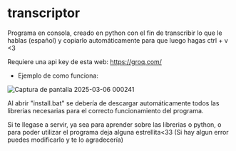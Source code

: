 # transcriptor
Programa en consola, creado en python con el fin de transcribir lo que le hablas (español) y copiarlo automáticamente para que luego hagas ctrl + v &lt;3

Requiere una api key de esta web: https://groq.com/

- Ejemplo de como funciona:

![Captura de pantalla 2025-03-06 000241](https://github.com/user-attachments/assets/8f6a719a-8dc1-477e-9a12-9365e9e178f7)

Al abrir "install.bat" se debería de descargar automáticamente todos las librerias necesarias para el correcto funcionamiento del programa.

Si te llegase a servir, ya sea para aprender sobre las librerias o python, o para poder utilizar el programa deja alguna estrellita<33 (Si hay algun error puedes modificarlo y te lo agradecería)
